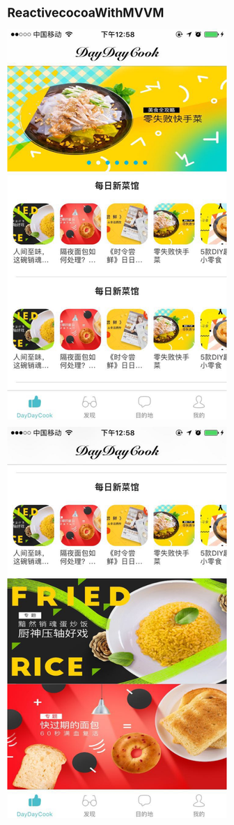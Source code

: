# ReactivecocoaWithMVVM

![pic1](https://github.com/summerHearts/ReactivecocoaWithMVVM/blob/master/ScreenShot/WechatIMG37.jpeg?raw=true)

![pic1](https://github.com/summerHearts/ReactivecocoaWithMVVM/blob/master/ScreenShot/WechatIMG38.jpeg?raw=true)
